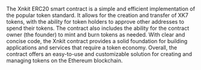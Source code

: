 The Xnkit ERC20 smart contract is a simple and efficient implementation of the popular token standard. It allows for the creation and transfer of XK7 tokens, with the ability for token holders to approve other addresses to spend their tokens. The contract also includes the ability for the contract owner (the founder) to mint and burn tokens as needed. With clear and concise code, the Xnkit contract provides a solid foundation for building applications and services that require a token economy. Overall, the contract offers an easy-to-use and customizable solution for creating and managing tokens on the Ethereum blockchain.
